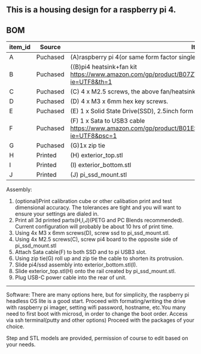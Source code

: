 ## This is a housing design for a raspberry pi 4.

   
## BOM

| item_id | Source | Item |
|-------|------|----|
|A|Puchased|(A)raspberry pi 4(or same form factor single board computer(sbc)) |
|B|Puchased|((B)pi4 heatsink+fan kit https://www.amazon.com/gp/product/B07ZV1LLWK/ref=ppx_yo_dt_b_asin_title_o00_s00?ie=UTF8&th=1|
|C|Puchased|(C) 4 x M2.5 screws, the above fan/heatsink kit provides these, otherwise buy|
|D|Puchased|(D) 4 x M3 x 6mm hex key screws.|
|E|Puchased|(E) 1 x Solid State Drive(SSD), 2.5inch form factor.|
|F|Puchased|(F) 1 x Sata to USB3 cable https://www.amazon.com/gp/product/B01ESJS36Q/ref=ppx_yo_dt_b_search_asin_title?ie=UTF8&psc=1|
|G|Puchased|(G)1x zip tie|
|H|Printed|(H) exterior_top.stl|
|I|Printed|(I) exterior_bottom.stl|
|J|Printed|(J) pi_ssd_mount.stl|

		
Assembly:
1. (optional)Print calibration cube or other calibation print and test dimensional accuracy. The tolerances are tight and you will want to ensure your settings are dialed in.
2. Print all 3d printed parts(H,I,J)(PETG and PC Blends recommended). Current configuration will probably be about 10 hrs of print time.
3. Using 4x M3  x 6mm screws(D), screw ssd to pi_ssd_mount.stl.
4. Using 4x M2.5 screws(C), screw pi4 board to the opposite side of pi_ssd_mount.stl
5. Attach Sata cable(F) to both SSD and to pi USB3 slot.
6. Using zip tie(G) roll up and zip tie the cable to shorten its protrusion.
7. Slide pi4/ssd assembly into exterior_bottom.stl(I).
8. Slide exterior_top.stl(H) onto the rail created by pi_ssd_mount.stl.
9. Plug USB-C power cable into the rear of unit.

---
Software:
There are many options here, but for simplicity, the raspberry pi headless OS lite is a good start.
Proceed with formating/writing the drive with raspberry pi imager, setting wifi password, hostname, etc.You many need to first boot with microsd, in order to change the boot order.
Access via ssh terminal(putty and other options)
Proceed with the packages of your choice. 

Step and STL models are provided, permission of course to edit based on your needs. 
